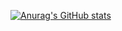 
[![Anurag's GitHub stats](https://github-readme-stats.vercel.app/api?username=duanjunhua)](https://github.com/anuraghazra/github-readme-stats)
